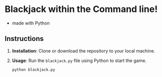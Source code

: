 # Blackjack within the Command line!
- made with Python

## Instructions

1. **Installation**: Clone or download the repository to your local machine.

2. **Usage**: Run the `blackjack.py` file using Python to start the game.

   ```bash
   python blackjack.py
